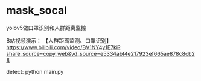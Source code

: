# mask_socal
yolov5做口罩识别和人群距离监控


B站视频演示：
【人群距离监测、口罩识别】 https://www.bilibili.com/video/BV1NY4y1E7ki?share_source=copy_web&vd_source=e5334abf4e217923ef665ae878c8cb28


detect:
python main.py
